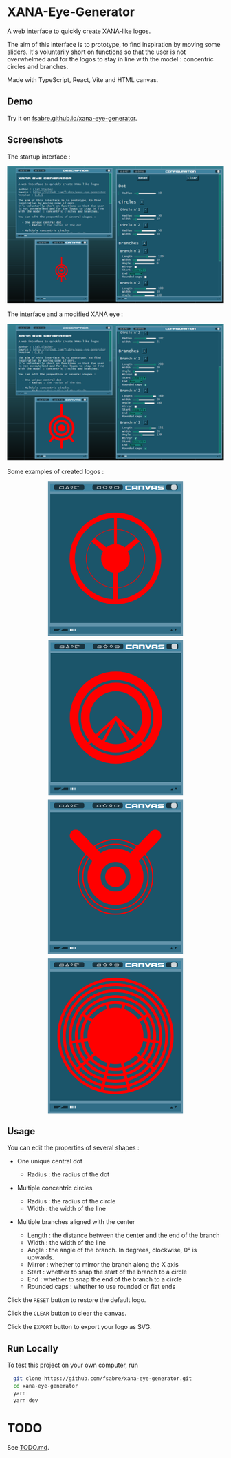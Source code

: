 # XANA-Eye-Generator

A web interface to quickly create XANA-like logos.

The aim of this interface is to prototype, to find inspiration by moving some sliders. It's voluntarily short on
functions so that the user is not overwhelmed and for the logos to stay in line with the model : concentric circles and
branches.

Made with TypeScript, React, Vite and HTML canvas.

## Demo

Try it on [fsabre.github.io/xana-eye-generator](https://fsabre.github.io/xana-eye-generator/).

## Screenshots

The startup interface :

<img src="./img/default-interface.png" alt="Default interface"/>

The interface and a modified XANA eye :

<img src="./img/modified-xana-eye.png" alt="Modified XANA eye"/>

Some examples of created logos :

<div style="margin-top: 10px; display: flex; flex-direction: row; justify-content: center; gap: 10px; flex-wrap: wrap">
<img src="./img/example1-cropped.png" alt="Custom logo example n°1"/>
<img src="./img/example2-cropped.png" alt="Custom logo example n°2"/>
<img src="./img/example3-cropped.png" alt="Custom logo example n°3"/>
<img src="./img/example4-cropped.png" alt="Custom logo example n°4"/>
</div>

## Usage

You can edit the properties of several shapes :

- One unique central dot

    + Radius : the radius of the dot

- Multiple concentric circles

    + Radius : the radius of the circle
    + Width : the width of the line

- Multiple branches aligned with the center

    + Length : the distance between the center and the end of the branch
    + Width : the width of the line
    + Angle : the angle of the branch. In degrees, clockwise, 0° is upwards.
    + Mirror : whether to mirror the branch along the X axis
    + Start : whether to snap the start of the branch to a circle
    + End : whether to snap the end of the branch to a circle
    + Rounded caps : whether to use rounded or flat ends

Click the `RESET` button to restore the default logo.

Click the `CLEAR` button to clear the canvas.

Click the `EXPORT` button to export your logo as SVG.

## Run Locally

To test this project on your own computer, run

```bash
  git clone https://github.com/fsabre/xana-eye-generator.git
  cd xana-eye-generator
  yarn
  yarn dev
```

# TODO

See [TODO.md](./TODO.md).
